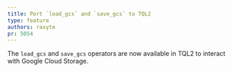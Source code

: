 ```yaml
---
title: Port `load_gcs` and `save_gcs` to TQL2
type: feature
authors: raxyte
pr: 5054
---
```


The `load_gcs` and `save_gcs` operators are now available in TQL2 to interact
with Google Cloud Storage.
